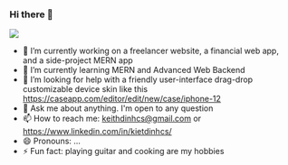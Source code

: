 ### Hi there 👋

<!--
**KeithDinh/KeithDinh** is a ✨ _special_ ✨ repository because its `README.md` (this file) appears on your GitHub profile.
-->
<img src="https://www.canva.com/design/DAERBhFAp60/XF5YFqjnLRzOK8wqOdPKyw/view?utm_content=DAERBhFAp60&utm_campaign=designshare&utm_medium=link&utm_source=publishsharelink">

- 🔭 I’m currently working on a freelancer website, a financial web app, and a side-project MERN app
- 🌱 I’m currently learning MERN and Advanced Web Backend
- 🤔 I’m looking for help with a friendly user-interface drag-drop customizable device skin like this https://caseapp.com/editor/edit/new/case/iphone-12
- 💬 Ask me about anything. I'm open to any question
- 📫 How to reach me: keithdinhcs@gmail.com or https://www.linkedin.com/in/kietdinhcs/
- 😄 Pronouns: ...
- ⚡ Fun fact: playing guitar and cooking are my hobbies

